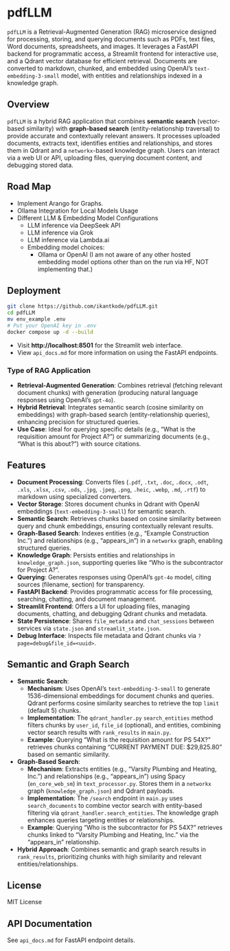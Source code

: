 # pdfLLM

`pdfLLM` is a Retrieval-Augmented Generation (RAG) microservice designed for processing, storing, and querying documents such as PDFs, text files, Word documents, spreadsheets, and images. It leverages a FastAPI backend for programmatic access, a Streamlit frontend for interactive use, and a Qdrant vector database for efficient retrieval. Documents are converted to markdown, chunked, and embedded using OpenAI’s `text-embedding-3-small` model, with entities and relationships indexed in a knowledge graph.

## Overview

`pdfLLM` is a hybrid RAG application that combines **semantic search** (vector-based similarity) with **graph-based search** (entity-relationship traversal) to provide accurate and contextually relevant answers. It processes uploaded documents, extracts text, identifies entities and relationships, and stores them in Qdrant and a `networkx`-based knowledge graph. Users can interact via a web UI or API, uploading files, querying document content, and debugging stored data.

## Road Map

- Implement Arango for Graphs.
- Ollama Integration for Local Models Usage
- Different LLM & Embedding Model Configurations
  - LLM inference via DeepSeek API
  - LLM inference via Grok
  - LLM inference via Lambda.ai
  - Embedding model choices:
    - Ollama or OpenAI (I am not aware of any other hosted embedding model options other than on the run via HF, NOT implementing that.)

## Deployment

```bash
git clone https://github.com/ikantkode/pdfLLM.git
cd pdfLLM
mv env_example .env
# Put your OpenAI key in .env
docker compose up -d --build
```

- Visit **http://localhost:8501** for the Streamlit web interface.
- View `api_docs.md` for more information on using the FastAPI endpoints.

### Type of RAG Application
- **Retrieval-Augmented Generation**: Combines retrieval (fetching relevant document chunks) with generation (producing natural language responses using OpenAI’s `gpt-4o`).
- **Hybrid Retrieval**: Integrates semantic search (cosine similarity on embeddings) with graph-based search (entity-relationship queries), enhancing precision for structured queries.
- **Use Case**: Ideal for querying specific details (e.g., “What is the requisition amount for Project A?”) or summarizing documents (e.g., “What is this about?”) with source citations.

## Features
- **Document Processing**: Converts files (`.pdf`, `.txt`, `.doc`, `.docx`, `.odt`, `.xls`, `.xlsx`, `.csv`, `.ods`, `.jpg`, `.jpeg`, `.png`, `.heic`, `.webp`, `.md`, `.rtf`) to markdown using specialized converters.
- **Vector Storage**: Stores document chunks in Qdrant with OpenAI embeddings (`text-embedding-3-small`) for semantic search.
- **Semantic Search**: Retrieves chunks based on cosine similarity between query and chunk embeddings, ensuring contextually relevant results.
- **Graph-Based Search**: Indexes entities (e.g., “Example Construction Inc.”) and relationships (e.g., “appears_in”) in a `networkx` graph, enabling structured queries.
- **Knowledge Graph**: Persists entities and relationships in `knowledge_graph.json`, supporting queries like “Who is the subcontractor for Project A?”.
- **Querying**: Generates responses using OpenAI’s `gpt-4o` model, citing sources (filename, section) for transparency.
- **FastAPI Backend**: Provides programmatic access for file processing, searching, chatting, and document management.
- **Streamlit Frontend**: Offers a UI for uploading files, managing documents, chatting, and debugging Qdrant chunks and metadata.
- **State Persistence**: Shares `file_metadata` and `chat_sessions` between services via `state.json` and `streamlit_state.json`.
- **Debug Interface**: Inspects file metadata and Qdrant chunks via `?page=debug&file_id=<uuid>`.

## Semantic and Graph Search
- **Semantic Search**:
  - **Mechanism**: Uses OpenAI’s `text-embedding-3-small` to generate 1536-dimensional embeddings for document chunks and queries. Qdrant performs cosine similarity searches to retrieve the top `limit` (default 5) chunks.
  - **Implementation**: The `qdrant_handler.py` `search_entities` method filters chunks by `user_id`, `file_id` (optional), and entities, combining vector search results with `rank_results` in `main.py`.
  - **Example**: Querying “What is the requisition amount for PS 54X?” retrieves chunks containing “CURRENT PAYMENT DUE: $29,825.80” based on semantic similarity.
- **Graph-Based Search**:
  - **Mechanism**: Extracts entities (e.g., “Varsity Plumbing and Heating, Inc.”) and relationships (e.g., “appears_in”) using Spacy (`en_core_web_sm`) in `text_processor.py`. Stores them in a `networkx` graph (`knowledge_graph.json`) and Qdrant payloads.
  - **Implementation**: The `/search` endpoint in `main.py` uses `search_documents` to combine vector search with entity-based filtering via `qdrant_handler.search_entities`. The knowledge graph enhances queries targeting entities or relationships.
  - **Example**: Querying “Who is the subcontractor for PS 54X?” retrieves chunks linked to “Varsity Plumbing and Heating, Inc.” via the “appears_in” relationship.
- **Hybrid Approach**: Combines semantic and graph search results in `rank_results`, prioritizing chunks with high similarity and relevant entities/relationships.

## License
MIT License

## API Documentation
See `api_docs.md` for FastAPI endpoint details.